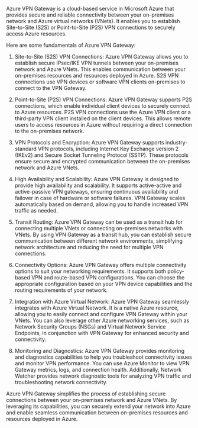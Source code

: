 
Azure VPN Gateway is a cloud-based service in Microsoft Azure that provides secure and reliable connectivity between your on-premises network and Azure virtual networks (VNets). It enables you to establish Site-to-Site (S2S) or Point-to-Site (P2S) VPN connections to securely access Azure resources.

Here are some fundamentals of Azure VPN Gateway:

1.  Site-to-Site (S2S) VPN Connections: Azure VPN Gateway allows you to establish secure IPsec/IKE VPN tunnels between your on-premises network and Azure VNets. This enables communication between your on-premises resources and resources deployed in Azure. S2S VPN connections use VPN devices or software VPN clients on-premises to connect to the VPN Gateway.
    
2.  Point-to-Site (P2S) VPN Connections: Azure VPN Gateway supports P2S connections, which enable individual client devices to securely connect to Azure resources. P2S VPN connections use the Azure VPN client or a third-party VPN client installed on the client devices. This allows remote users to access resources in Azure without requiring a direct connection to the on-premises network.
    
3.  VPN Protocols and Encryption: Azure VPN Gateway supports industry-standard VPN protocols, including Internet Key Exchange version 2 (IKEv2) and Secure Socket Tunneling Protocol (SSTP). These protocols ensure secure and encrypted communication between the on-premises network and Azure VNets.
    
4.  High Availability and Scalability: Azure VPN Gateway is designed to provide high availability and scalability. It supports active-active and active-passive VPN gateways, ensuring continuous availability and failover in case of hardware or software failures. VPN Gateway scales automatically based on demand, allowing you to handle increased VPN traffic as needed.
    
5.  Transit Routing: Azure VPN Gateway can be used as a transit hub for connecting multiple VNets or connecting on-premises networks with VNets. By using VPN Gateway as a transit hub, you can establish secure communication between different network environments, simplifying network architecture and reducing the need for multiple VPN connections.
    
6.  Connectivity Options: Azure VPN Gateway offers multiple connectivity options to suit your networking requirements. It supports both policy-based VPN and route-based VPN configurations. You can choose the appropriate configuration based on your VPN device capabilities and the routing requirements of your network.
    
7.  Integration with Azure Virtual Network: Azure VPN Gateway seamlessly integrates with Azure Virtual Network. It is a native Azure resource, allowing you to easily connect and configure VPN Gateway within your VNets. You can also leverage other Azure networking services, such as Network Security Groups (NSGs) and Virtual Network Service Endpoints, in conjunction with VPN Gateway for enhanced security and connectivity.
    
8.  Monitoring and Diagnostics: Azure VPN Gateway provides monitoring and diagnostics capabilities to help you troubleshoot connectivity issues and monitor VPN performance. You can use Azure Monitor to view VPN Gateway metrics, logs, and connection health. Additionally, Network Watcher provides network diagnostic tools for analyzing VPN traffic and troubleshooting network connectivity.
    

Azure VPN Gateway simplifies the process of establishing secure connections between your on-premises network and Azure VNets. By leveraging its capabilities, you can securely extend your network into Azure and enable seamless communication between on-premises resources and resources deployed in Azure.